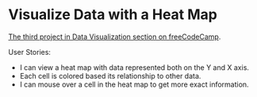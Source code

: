 # Visualize Data with a Heat Map 
[The third project in Data Visualization section on freeCodeCamp](https://www.freecodecamp.org/challenges/visualize-data-with-a-heat-map).

User Stories:

* I can view a heat map with data represented both on the Y and X axis.
* Each cell is colored based its relationship to other data.
* I can mouse over a cell in the heat map to get more exact information.
